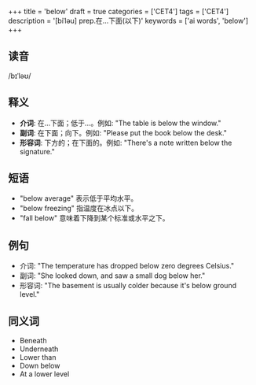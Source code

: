 +++
title = 'below'
draft = true
categories = ['CET4']
tags = ['CET4']
description = '[biˈləu] prep.在…下面(以下)'
keywords = ['ai words', 'below']
+++

## 读音
/bɪˈləʊ/

## 释义
- **介词**: 在...下面；低于...。例如: "The table is below the window." 
- **副词**: 在下面；向下。例如: "Please put the book below the desk."
- **形容词**: 下方的；在下面的。例如: "There's a note written below the signature."

## 短语
- "below average" 表示低于平均水平。
- "below freezing" 指温度在冰点以下。
- "fall below" 意味着下降到某个标准或水平之下。

## 例句
- 介词: "The temperature has dropped below zero degrees Celsius."
- 副词: "She looked down, and saw a small dog below her."
- 形容词: "The basement is usually colder because it's below ground level."

## 同义词
- Beneath
- Underneath
- Lower than
- Down below
- At a lower level
